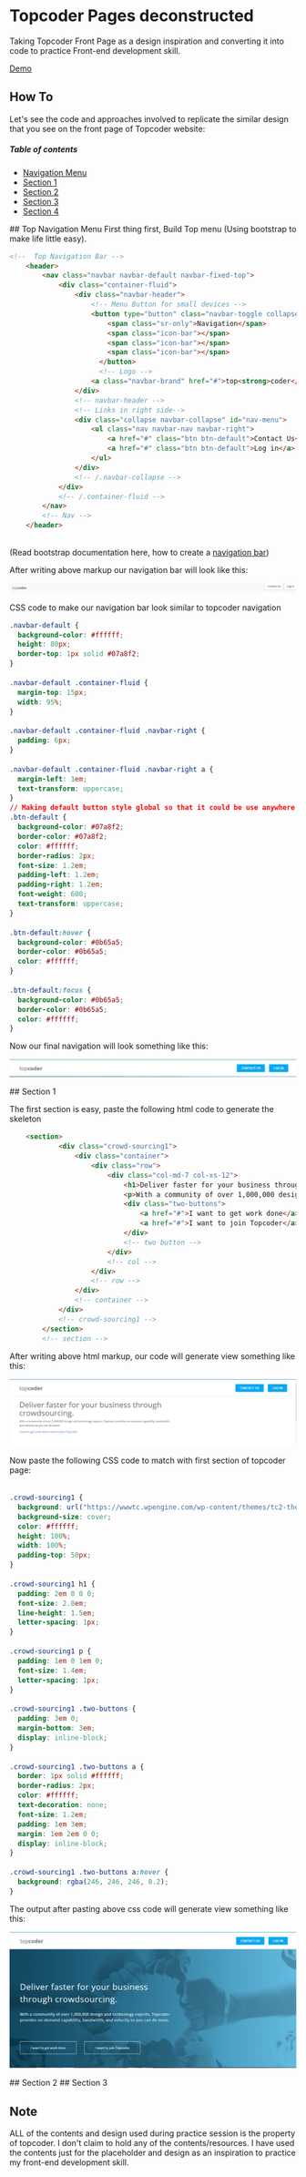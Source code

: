 # Topcoder Pages deconstructed

Taking Topcoder Front Page as a design inspiration and converting it into code to practice Front-end development skill.

[Demo](https://abhishekraj007.github.io/apps/topcoder)


## How To

Let's see the code and approaches involved to replicate the similar design that you see on the front page of Topcoder website:

##### Table of contents    
   
* [Navigation Menu](#navigation)
* [Section 1](#section1)
* [Section 2](#section2)  
* [Section 3](#section3)  
* [Section 4](#section4)

<a name="navigation">
## Top Navigation Menu
First thing first, Build Top menu (Using bootstrap to make life little easy).

```html
<!--  Top Navigation Bar -->
    <header>
        <nav class="navbar navbar-default navbar-fixed-top">
            <div class="container-fluid">
                <div class="navbar-header">
                    <!-- Menu Button for small devices -->
                    <button type="button" class="navbar-toggle collapsed" data-toggle="collapse" data-target="#nav-menu" aria-expanded="false">
                        <span class="sr-only">Navigation</span>
                        <span class="icon-bar"></span>
                        <span class="icon-bar"></span>
                        <span class="icon-bar"></span>
                      </button>
                      <!-- Logo -->
                    <a class="navbar-brand" href="#">top<strong>coder</strong></a>
                </div>
                <!-- navbar-header -->
                <!-- Links in right side-->
                <div class="collapse navbar-collapse" id="nav-menu">
                    <ul class="nav navbar-nav navbar-right">
                        <a href="#" class="btn btn-default">Contact Us</a>
                        <a href="#" class="btn btn-default">Log in</a>
                    </ul>
                </div>
                <!-- /.navbar-collapse -->
            </div>
            <!-- /.container-fluid -->
        </nav>
        <!-- Nav -->
    </header>
    
```
(Read bootstrap documentation here, how to create a [navigation bar](http://getbootstrap.com/components/#navbar))

After writing above markup our navigation bar will look like this:

![nav1](https://github.com/abhishekraj007/topcoder-frontend/blob/master/screenshots/nav1.PNG)

CSS code to make our navigation bar look similar to topcoder navigation

```css
.navbar-default {
  background-color: #ffffff;
  height: 80px;
  border-top: 1px solid #07a8f2;
}

.navbar-default .container-fluid {
  margin-top: 15px;
  width: 95%;
}

.navbar-default .container-fluid .navbar-right {
  padding: 6px;
}

.navbar-default .container-fluid .navbar-right a {
  margin-left: 1em;
  text-transform: uppercase;
}
// Making default button style global so that it could be use anywhere on the page
.btn-default {
  background-color: #07a8f2;
  border-color: #07a8f2;
  color: #ffffff;
  border-radius: 2px;
  font-size: 1.2em;
  padding-left: 1.2em;
  padding-right: 1.2em;
  font-weight: 600;
  text-transform: uppercase;
}

.btn-default:hover {
  background-color: #0b65a5;
  border-color: #0b65a5;
  color: #ffffff;
}

.btn-default:focus {
  background-color: #0b65a5;
  border-color: #0b65a5;
  color: #ffffff;
}

```
Now our final navigation will look something like this:

![styled navigation bar](https://github.com/abhishekraj007/topcoder-frontend/blob/master/screenshots/nav2.PNG)



<a name="section1">
## Section 1

The first section is easy, paste the following html code to generate the skeleton 

```html
    <section>
            <div class="crowd-sourcing1">
                <div class="container">
                    <div class="row">
                        <div class="col-md-7 col-xs-12">
                            <h1>Deliver faster for your business through crowdsourcing.</h1>
                            <p>With a community of over 1,000,000 design and technology experts, Topcoder provides on-demand capability, bandwidth, and velocity so you can do more.</p>
                            <div class="two-buttons">
                                <a href="#">I want to get work done</a>
                                <a href="#">I want to join Topcoder</a>
                            </div>
                            <!-- two button -->
                        </div>
                        <!-- col -->
                    </div>
                    <!-- row -->
                </div>
                <!-- container -->
            </div>
            <!-- crowd-sourcing1 -->
        </section>
        <!-- section -->

```
After writing above html markup, our code will generate view something like this:

![section1_1](https://github.com/abhishekraj007/topcoder-frontend/blob/master/screenshots/sec1_1.PNG)

Now paste the following CSS code to match with first section of topcoder page:

```css

.crowd-sourcing1 {
  background: url("https://wwwtc.wpengine.com/wp-content/themes/tc2-theme/appirio-50-50/i/desktop/bg-deliver-crowdsourcing.jpg");
  background-size: cover;
  color: #ffffff;
  height: 100%;
  width: 100%;
  padding-top: 50px;
}

.crowd-sourcing1 h1 {
  padding: 2em 0 0 0;
  font-size: 2.8em;
  line-height: 1.5em;
  letter-spacing: 1px;
}

.crowd-sourcing1 p {
  padding: 1em 0 1em 0;
  font-size: 1.4em;
  letter-spacing: 1px;
}

.crowd-sourcing1 .two-buttons {
  padding: 3em 0;
  margin-bottom: 3em;
  display: inline-block;
}

.crowd-sourcing1 .two-buttons a {
  border: 1px solid #ffffff;
  border-radius: 2px;
  color: #ffffff;
  text-decoration: none;
  font-size: 1.2em;
  padding: 1em 3em;
  margin: 1em 2em 0 0;
  display: inline-block;
}

.crowd-sourcing1 .two-buttons a:hover {
  background: rgba(246, 246, 246, 0.2);
}

```

The output after pasting above css code will generate view something like this:

![section1_2](https://github.com/abhishekraj007/topcoder-frontend/blob/master/screenshots/sec1_2.PNG)

<a name="section2">
## Section 2


<a name="section3">
## Section 3






## Note

ALL of the contents and design used during practice session is the property of topcoder. I don't claim to hold any of the contents/resources. I have used the contents just for the placeholder and design as an inspiration to practice my front-end development skill.
